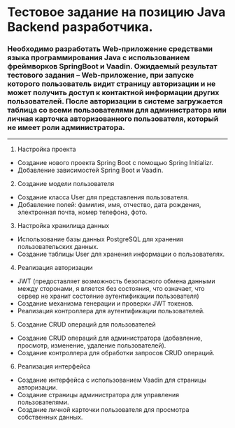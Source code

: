 # Тестовое задание на позицию Java Backend разработчика.
### Необходимо разработать Web-приложение средствами языка программирования Java с использованием фреймворков SpringBoot и Vaadin. Ожидаемый результат тестового задания – Web-приложение, при запуске которого пользователь видит страницу авторизации и не может получить доступ к контактной информации других пользователей. После авторизации в системе загружается таблица со всеми пользователями для администратора или личная карточка авторизованного пользователя, который не имеет роли администратора. 
___
1. Настройка проекта
* Создание нового проекта Spring Boot с помощью Spring Initializr.
* Добавление зависимостей Spring Boot и Vaadin.
2. Создание модели пользователя
*   Создание класса User для представления пользователя. 
* Добавление полей: фамилия, имя, отчество, дата рождения, электронная почта, номер телефона, фото.
3. Настройка хранилища данных
* Использование базы данных PostgreSQL для хранения пользовательских данных. 
* Создание таблицы User для хранения информации о пользователях.
4. Реализация авторизации
* JWT (предоставляет возможность безопасного обмена данными между сторонами, я
  вляется без состояния, что означает, что сервер не хранит состояние аутентификации пользователя)
* Создание механизма генерации и проверки JWT токенов. 
* Реализация контроллера для аутентификации пользователей.
5. Создание CRUD операций для пользователей
*  Создание CRUD операций для администратора (добавление, просмотр, изменение, удаление пользователей).
*  Создание контроллера для обработки запросов CRUD операций.
6. Реализация интерфейса
*   Создание интерфейса с использованием Vaadin для страницы авторизации.
*   Создание страницы администратора для управления пользователями.
*   Создание личной карточки пользователя для просмотра собственных данных.